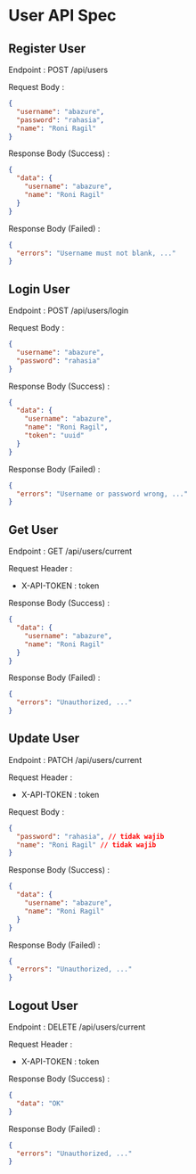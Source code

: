 # User API Spec

## Register User

Endpoint : POST /api/users

Request Body :

```json
{
  "username": "abazure",
  "password": "rahasia",
  "name": "Roni Ragil"
}
```

Response Body (Success) :

```json
{
  "data": {
    "username": "abazure",
    "name": "Roni Ragil"
  }
}
```

Response Body (Failed) :

```json
{
  "errors": "Username must not blank, ..."
}
```

## Login User

Endpoint : POST /api/users/login

Request Body :

```json
{
  "username": "abazure",
  "password": "rahasia"
}
```

Response Body (Success) :

```json
{
  "data": {
    "username": "abazure",
    "name": "Roni Ragil",
    "token": "uuid"
  }
}
```

Response Body (Failed) :

```json
{
  "errors": "Username or password wrong, ..."
}
```

## Get User

Endpoint : GET /api/users/current

Request Header :

- X-API-TOKEN : token

Response Body (Success) :

```json
{
  "data": {
    "username": "abazure",
    "name": "Roni Ragil"
  }
}
```

Response Body (Failed) :

```json
{
  "errors": "Unauthorized, ..."
}
```

## Update User

Endpoint : PATCH /api/users/current

Request Header :

- X-API-TOKEN : token

Request Body :

```json
{
  "password": "rahasia", // tidak wajib
  "name": "Roni Ragil" // tidak wajib
}
```

Response Body (Success) :

```json
{
  "data": {
    "username": "abazure",
    "name": "Roni Ragil"
  }
}
```

Response Body (Failed) :

```json
{
  "errors": "Unauthorized, ..."
}
```

## Logout User

Endpoint : DELETE /api/users/current

Request Header :

- X-API-TOKEN : token

Response Body (Success) :

```json
{
  "data": "OK"
}
```

Response Body (Failed) :

```json
{
  "errors": "Unauthorized, ..."
}
```
